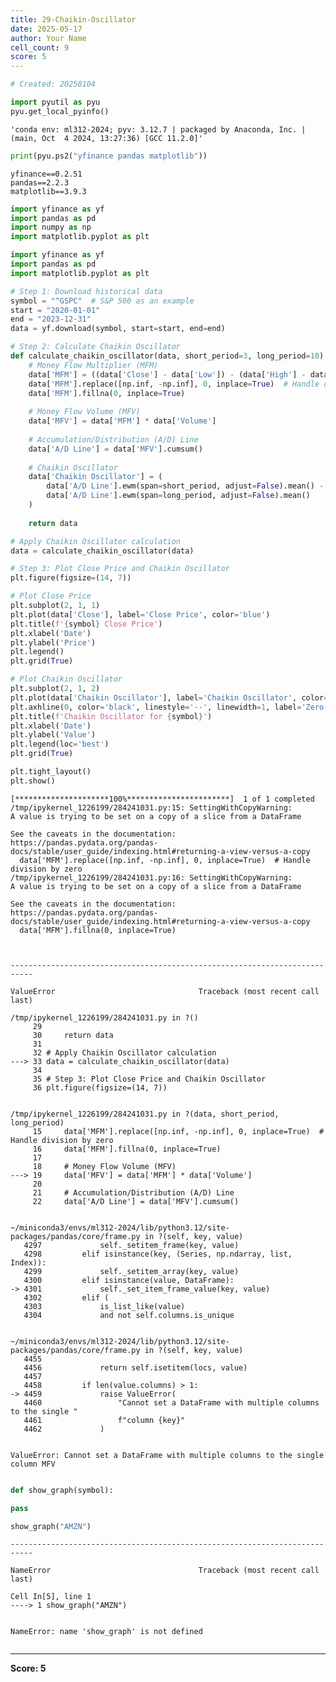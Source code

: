 ```yaml
---
title: 29-Chaikin-Oscillator
date: 2025-05-17
author: Your Name
cell_count: 9
score: 5
---
```


```python
# Created: 20250104
```


```python
import pyutil as pyu
pyu.get_local_pyinfo()
```




    'conda env: ml312-2024; pyv: 3.12.7 | packaged by Anaconda, Inc. | (main, Oct  4 2024, 13:27:36) [GCC 11.2.0]'




```python
print(pyu.ps2("yfinance pandas matplotlib"))
```

    yfinance==0.2.51
    pandas==2.2.3
    matplotlib==3.9.3
    



```python
import yfinance as yf
import pandas as pd
import numpy as np
import matplotlib.pyplot as plt
```


```python
import yfinance as yf
import pandas as pd
import matplotlib.pyplot as plt

# Step 1: Download historical data
symbol = "^GSPC"  # S&P 500 as an example
start = "2020-01-01"
end = "2023-12-31"
data = yf.download(symbol, start=start, end=end)

# Step 2: Calculate Chaikin Oscillator
def calculate_chaikin_oscillator(data, short_period=3, long_period=10):
    # Money Flow Multiplier (MFM)
    data['MFM'] = ((data['Close'] - data['Low']) - (data['High'] - data['Close'])) / (data['High'] - data['Low'])
    data['MFM'].replace([np.inf, -np.inf], 0, inplace=True)  # Handle division by zero
    data['MFM'].fillna(0, inplace=True)
    
    # Money Flow Volume (MFV)
    data['MFV'] = data['MFM'] * data['Volume']
    
    # Accumulation/Distribution (A/D) Line
    data['A/D Line'] = data['MFV'].cumsum()
    
    # Chaikin Oscillator
    data['Chaikin Oscillator'] = (
        data['A/D Line'].ewm(span=short_period, adjust=False).mean() -
        data['A/D Line'].ewm(span=long_period, adjust=False).mean()
    )
    
    return data

# Apply Chaikin Oscillator calculation
data = calculate_chaikin_oscillator(data)

# Step 3: Plot Close Price and Chaikin Oscillator
plt.figure(figsize=(14, 7))

# Plot Close Price
plt.subplot(2, 1, 1)
plt.plot(data['Close'], label='Close Price', color='blue')
plt.title(f'{symbol} Close Price')
plt.xlabel('Date')
plt.ylabel('Price')
plt.legend()
plt.grid(True)

# Plot Chaikin Oscillator
plt.subplot(2, 1, 2)
plt.plot(data['Chaikin Oscillator'], label='Chaikin Oscillator', color='purple', linewidth=1.5)
plt.axhline(0, color='black', linestyle='--', linewidth=1, label='Zero Line')
plt.title(f'Chaikin Oscillator for {symbol}')
plt.xlabel('Date')
plt.ylabel('Value')
plt.legend(loc='best')
plt.grid(True)

plt.tight_layout()
plt.show()
```

    [*********************100%***********************]  1 of 1 completed
    /tmp/ipykernel_1226199/284241031.py:15: SettingWithCopyWarning: 
    A value is trying to be set on a copy of a slice from a DataFrame
    
    See the caveats in the documentation: https://pandas.pydata.org/pandas-docs/stable/user_guide/indexing.html#returning-a-view-versus-a-copy
      data['MFM'].replace([np.inf, -np.inf], 0, inplace=True)  # Handle division by zero
    /tmp/ipykernel_1226199/284241031.py:16: SettingWithCopyWarning: 
    A value is trying to be set on a copy of a slice from a DataFrame
    
    See the caveats in the documentation: https://pandas.pydata.org/pandas-docs/stable/user_guide/indexing.html#returning-a-view-versus-a-copy
      data['MFM'].fillna(0, inplace=True)



    ---------------------------------------------------------------------------

    ValueError                                Traceback (most recent call last)

    /tmp/ipykernel_1226199/284241031.py in ?()
         29 
         30     return data
         31 
         32 # Apply Chaikin Oscillator calculation
    ---> 33 data = calculate_chaikin_oscillator(data)
         34 
         35 # Step 3: Plot Close Price and Chaikin Oscillator
         36 plt.figure(figsize=(14, 7))


    /tmp/ipykernel_1226199/284241031.py in ?(data, short_period, long_period)
         15     data['MFM'].replace([np.inf, -np.inf], 0, inplace=True)  # Handle division by zero
         16     data['MFM'].fillna(0, inplace=True)
         17 
         18     # Money Flow Volume (MFV)
    ---> 19     data['MFV'] = data['MFM'] * data['Volume']
         20 
         21     # Accumulation/Distribution (A/D) Line
         22     data['A/D Line'] = data['MFV'].cumsum()


    ~/miniconda3/envs/ml312-2024/lib/python3.12/site-packages/pandas/core/frame.py in ?(self, key, value)
       4297             self._setitem_frame(key, value)
       4298         elif isinstance(key, (Series, np.ndarray, list, Index)):
       4299             self._setitem_array(key, value)
       4300         elif isinstance(value, DataFrame):
    -> 4301             self._set_item_frame_value(key, value)
       4302         elif (
       4303             is_list_like(value)
       4304             and not self.columns.is_unique


    ~/miniconda3/envs/ml312-2024/lib/python3.12/site-packages/pandas/core/frame.py in ?(self, key, value)
       4455 
       4456             return self.isetitem(locs, value)
       4457 
       4458         if len(value.columns) > 1:
    -> 4459             raise ValueError(
       4460                 "Cannot set a DataFrame with multiple columns to the single "
       4461                 f"column {key}"
       4462             )


    ValueError: Cannot set a DataFrame with multiple columns to the single column MFV



```python

```


```python
def show_graph(symbol):

pass
```


```python
show_graph("AMZN")
```


    ---------------------------------------------------------------------------

    NameError                                 Traceback (most recent call last)

    Cell In[5], line 1
    ----> 1 show_graph("AMZN")


    NameError: name 'show_graph' is not defined



```python

```


---
**Score: 5**